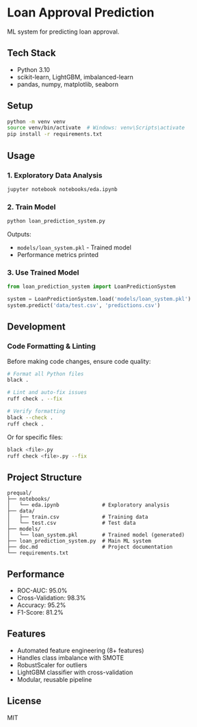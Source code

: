 # Loan Approval Prediction

ML system for predicting loan approval.

## Tech Stack

- Python 3.10
- scikit-learn, LightGBM, imbalanced-learn
- pandas, numpy, matplotlib, seaborn

## Setup

```bash
python -m venv venv
source venv/bin/activate  # Windows: venv\Scripts\activate
pip install -r requirements.txt
```

## Usage

### 1. Exploratory Data Analysis

```bash
jupyter notebook notebooks/eda.ipynb
```

### 2. Train Model

```bash
python loan_prediction_system.py
```

Outputs:
- `models/loan_system.pkl` - Trained model
- Performance metrics printed

### 3. Use Trained Model

```python
from loan_prediction_system import LoanPredictionSystem

system = LoanPredictionSystem.load('models/loan_system.pkl')
system.predict('data/test.csv', 'predictions.csv')
```

## Development

### Code Formatting & Linting

Before making code changes, ensure code quality:

```bash
# Format all Python files
black .

# Lint and auto-fix issues
ruff check . --fix

# Verify formatting
black --check .
ruff check .
```

Or for specific files:
```bash
black <file>.py
ruff check <file>.py --fix
```

## Project Structure

```
prequal/
├── notebooks/
│   └── eda.ipynb              # Exploratory analysis
├── data/
│   ├── train.csv              # Training data
│   └── test.csv               # Test data
├── models/
│   └── loan_system.pkl        # Trained model (generated)
├── loan_prediction_system.py  # Main ML system
├── doc.md                     # Project documentation
└── requirements.txt
```

## Performance

- ROC-AUC: 95.0%
- Cross-Validation: 98.3%
- Accuracy: 95.2%
- F1-Score: 81.2%

## Features

- Automated feature engineering (8+ features)
- Handles class imbalance with SMOTE
- RobustScaler for outliers
- LightGBM classifier with cross-validation
- Modular, reusable pipeline

## License

MIT

